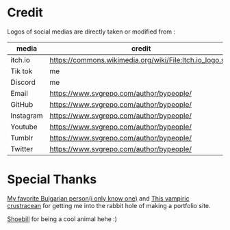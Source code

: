 # Credit

Logos of social medias are directly taken or modified from :

| media     | credit                                                   |
| --------- | -------------------------------------------------------- |
| itch.io   | https://commons.wikimedia.org/wiki/File:Itch.io_logo.svg |
| Tik tok   | me                                                       |
| Discord   | me                                                       |
| Email     | https://www.svgrepo.com/author/bypeople/                 |
| GitHub    | https://www.svgrepo.com/author/bypeople/                 |
| Instagram | https://www.svgrepo.com/author/bypeople/                 |
| Youtube   | https://www.svgrepo.com/author/bypeople/                 |
| Tumblr    | https://www.svgrepo.com/author/bypeople/                 |
| Twitter   | https://www.svgrepo.com/author/bypeople/                 |

# Special Thanks

[My favorite Bulgarian person(i only know one)](https://github.com/wrightwriter) and [This vampiric crustracean](https://github.com/KrabCode) for getting me into the rabbit hole of making a portfolio site.

[Shoebill](https://en.wikipedia.org/wiki/Shoebill) for being a cool animal hehe :\)
